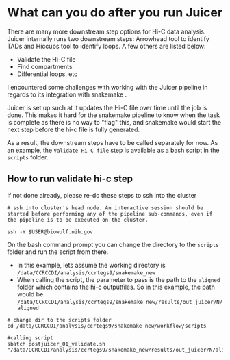 # What can you do after you run Juicer

There are many more downstream step options for Hi-C data analysis. Juicer internally runs two downstream steps: Arrowhead tool to identify TADs and Hiccups tool to identify loops. A few others are listed below:

* Validate the Hi-C file
* Find compartments 
* Differential loops, etc

I encountered some challenges with working with the Juicer pipeline in regards to its integration with snakemake . 

Juicer is set up such at it updates the Hi-C file over time until the job is done. This makes it hard for the snakemake pipeline to know when the task is complete as there is no way to "flag" this, and snakemake would start the next step before the hi-c file is fully generated.

As a result, the downstream steps have to be called separately for now. As an example, the `Validate Hi-C file` step is available as a bash script in the `scripts` folder.

## How to run validate hi-c step

If not done already, please re-do these steps to ssh into the cluster
```
# ssh into cluster's head node. An interactive session should be started before performing any of the pipeline sub-commands, even if the pipeline is to be executed on the cluster.

ssh -Y $USER@biowulf.nih.gov
```

On the bash command prompt you can change the directory to the `scripts` folder and run the script from there. 
* In this example, lets assume the working directory is `/data/CCRCCDI/analysis/ccrtegs9/snakemake_new`
* When calling the script, the parameter to pass is the path to the `aligned` folder which contains the hi-c outputfiles. So in this example, the path would be `/data/CCRCCDI/analysis/ccrtegs9/snakemake_new/results/out_juicer/N/aligned`

```
# change dir to the scripts folder
cd /data/CCRCCDI/analysis/ccrtegs9/snakemake_new/workflow/scripts

#calling script
sbatch postjuicer_01_validate.sh "/data/CCRCCDI/analysis/ccrtegs9/snakemake_new/results/out_juicer/N/aligned"
```
